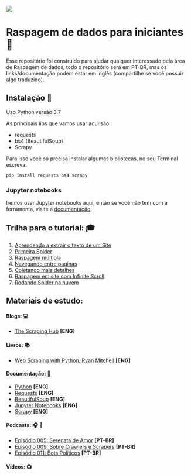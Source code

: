 ![](https://i.creativecommons.org/l/by/4.0/88x31.png)

# Raspagem de dados para iniciantes :page_facing_up:

Esse repositório foi construido para ajudar qualquer interessado pela área de Raspagem de dados, todo o repositório será em PT-BR, mas os links/documentação podem estar em inglês (compartilhe se você possuir algo traduzido).

## Instalação :floppy_disk:

Uso Python versão 3.7

As principais libs que vamos usar aqui são:
* requests
* bs4 (BeautifulSoup)
* Scrapy
 
Para isso você só precisa instalar algumas bibliotecas, no seu Terminal escreva:
 
```
pip install requests bs4 scrapy
```
 
### Jupyter notebooks

Iremos usar Jupyter notebooks aqui, então se você não tem com a ferramenta, visite a [documentação](https://jupyter-notebook-beginner-guide.readthedocs.io/en/latest/what_is_jupyter.html).

## Trilha para o tutorial: :mortar_board:

1. [Aprendendo a extrair o texto de um Site](https://github.com/DwarfThief/Raspagem-de-dados-para-iniciantes/blob/master/Tutoriais/Aprendendo%20a%20extrair%20o%20texto%20de%20um%20Site.md)
2. [Primeira Spider](https://github.com/DwarfThief/Raspagem-de-dados-para-iniciantes/blob/master/Tutoriais/Primeira%20Spider.md) 
3. [Raspagem múltipla](https://github.com/DwarfThief/Raspagem-de-dados-para-iniciantes/blob/master/Tutoriais/Raspagem%20multipla.md)
4. [Navegando entre paginas](https://github.com/DwarfThief/Raspagem-de-dados-para-iniciantes/blob/master/Tutoriais/Navegando%20entre%20paginas.md)
5. [Coletando mais detalhes](https://github.com/DwarfThief/Raspagem-de-dados-para-iniciantes/blob/master/Tutoriais/Coletando%20mais%20detalhes.md)
6. [Raspagem em site com Infinite Scroll](https://github.com/DwarfThief/Raspagem-de-dados-para-iniciantes/blob/master/Tutoriais/Raspagem%20em%20site%20com%20Infinite%20Scroll.md)
7. [Rodando Spider na nuvem](https://github.com/DwarfThief/Raspagem-de-dados-para-iniciantes/blob/master/Tutoriais/Rodando%20Spider%20na%20nuvem.md)

## Materiais de estudo: 

#### Blogs: :computer:
* [The Scraping Hub](https://blog.scrapinghub.com/) **[ENG]**

#### Livros: :books:
* [Web Scraping with Python, Ryan Mitchell](http://shop.oreilly.com/product/0636920078067.do) **[ENG]**

#### Documentação: :scroll:
* [Python](https://docs.python.org/3/) **[ENG]**
* [Requests](http://docs.python-requests.org/en/master/) **[ENG]**
* [BeautifulSoup](https://www.crummy.com/software/BeautifulSoup/bs4/doc/) **[ENG]**
* [Jupyter Notebooks](http://jupyter.org/documentation) **[ENG]**
* [Scrapy](https://doc.scrapy.org/en/latest/intro/tutorial.html) **[ENG]**

#### Podcasts: :headphones: :musical_note:
* [Episódio 005: Serenata de Amor](http://pizzadedados.com/serenata-de-amor/) **[PT-BR]**
* [Episódio 009: Sobre Crawlers e Scrapers](http://pizzadedados.com/episodio-009/) **[PT-BR]**
* [Episódio 011: Bots Políticos](http://pizzadedados.com/episodio-011/) **[PT-BR]**

#### Vídeos: :tv:
